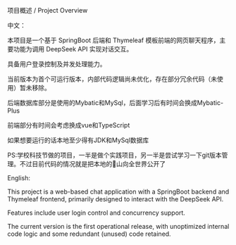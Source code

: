 项目概述 / Project Overview

中文：

本项目是一个基于 SpringBoot 后端和 Thymeleaf 模板前端的网页聊天程序，主要功能为调用 DeepSeek API 实现对话交互。

具备用户登录控制及并发处理能力。

当前版本为首个可运行版本，内部代码逻辑尚未优化，存在部分冗余代码（未使用）暂未移除。

后端数据库部分是使用的Mybatic和MySql，后面学习后有时间会换成Mybatic-Plus

前端部分有时间会考虑换成vue和TypeScript

如果想要运行的话本地至少得有JDK和MySql数据库

PS:学校科技节做的项目，一半是做个实践项目，另一半是尝试学习一下git版本管理。不过目前代码的情况就是把本地的💩山向全世界公开了

English:

This project is a web-based chat application with a SpringBoot backend and Thymeleaf frontend, primarily designed to interact with the DeepSeek API.

Features include user login control and concurrency support.

The current version is the first operational release, with unoptimized internal code logic and some redundant (unused) code retained.
